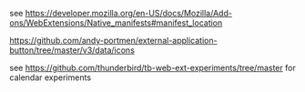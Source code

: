 
see https://developer.mozilla.org/en-US/docs/Mozilla/Add-ons/WebExtensions/Native_manifests#manifest_location


https://github.com/andy-portmen/external-application-button/tree/master/v3/data/icons


see https://github.com/thunderbird/tb-web-ext-experiments/tree/master for calendar experiments
